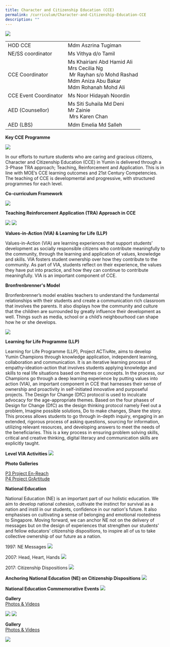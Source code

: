 ```yaml
---
title: Character and Citizenship Education (CCE)
permalink: /curriculum/Character-and-Citizenship-Education-CCE
description: ""
---
```

![](/images/word.jpg)

|  |  | 
| -------- | -------- | 
| HOD CCE     | Mdm Aszrina Tugiman     | 
| NE/SS coordinator | Ms Vithya d/o Tamil
| CCE Coordinator | Ms Khairiani Abd Hamid Ali <br> Mrs Cecilia Ng <br>  Mr Rayhan s/o Mohd Rashad <br> Mdm Aniza Abu Bakar <br> Mdm Rohanah Mohd Ali 
|CCE Event Coordinator | Ms Noor Hidayah Noordin
|AED (Counsellor) | Ms Siti Suhaila Md Deni <br>Mr Zainie <br>  Mrs Karen Chan 
|AED (LBS) | Mdm Emelia Md Salleh

**Key CCE Programme**

![](/images/CCE%20vision.png)

In our efforts to nurture students who are caring and gracious citizens, Character and Citizenship Education (CCE) in Yumin is delivered through a 3-Phase TRA approach; Teaching, Reinforcement and Application. This is in line with MOE’s CCE learning outcomes and 21st Century Competencies. The teaching of CCE is developmental and progressive, with structured programmes for each level. 

**Co-curriculum Framework**

![](/images/CO-curriculum%20framework.jpg)

**Teaching Reinforcement Application (TRA) Approach in CCE**

![](/images/CCE%20TRA.png)
![](/images/CCE1.png)

**Values-in-Action (VIA) & Learning for Life (LLP)**

  
Values-in-Action (VIA) are learning experiences that support students’ development as socially responsible citizens who contribute meaningfully to the community, through the learning and application of values, knowledge and skills. VIA fosters student ownership over how they contribute to the community. As part of VIA, students reflect on their experience, the values they have put into practice, and how they can continue to contribute meaningfully. VIA is an important component of CCE.

  

**Bronfrenbrenner's Model**

Bronfenbrenner’s model enables teachers to understand the fundamental relationships with their students and create a communication rich classroom that involves the parents. It also displays how the community and culture that the children are surrounded by greatly influence their development as well. Things such as media, school or a child’s neighbourhood can shape how he or she develops.

![](/images/CCE2.png)

**Learning for Life Programme (LLP)**

Learning for Life Programme (LLP), Project ACTivAte, aims to develop Yumin Champions through knowledge application, independent learning, collaboration and communication. It is an iterative learning process of empathy-ideation-action that involves students applying knowledge and skills to real life situations based on themes or concepts. In the process, our Champions go through a deep learning experience by putting values into action (VIA), an important component in CCE that harnesses their sense of ownership and proactivity in self-initiated innovative and purposeful projects. The Design for Change (DfC) protocol is used to inculcate advocacy for the age-appropriate themes. Based on the four phases of Design for Change (DfC) as the design thinking protocol namely Feel out a problem, Imagine possible solutions, Do to make changes, Share the story. This process allows students to go through in-depth inquiry, engaging in an extended, rigorous process of asking questions, sourcing for information, utilizing relevant resources, and developing answers to meet the needs of the beneficiaries. This is a key process in ensuring problem solving skills, critical and creative thinking, digital literacy and communication skills are explicitly taught.

  

**Level VIA Activities**
![](/images/CCE4.png)

**Photo Galleries**

[P3 Project En-Reach](/p3-project-en-reach)<br>
[P4 Project GrArtitude](/P4-Project-GrArtitude)

**National Education**

National Education (NE) is an important part of our holistic education. We aim to develop national cohesion, cultivate the instinct for survival as a nation and instil in our students, confidence in our nation's future. It also emphasises on cultivating a sense of belonging and emotional rootedness to Singapore. Moving forward, we can anchor NE not on the delivery of messages but on the design of experiences that strengthen our students’ and fellow educators’ citizenship dispositions, to inspire all of us to take collective ownership of our future as a nation.

  

1997: NE Messages
![](/images/CCE5%20(1).png)

2007: Head, Heart, Hands
![](/images/CCE6%20(1).png)

2017: Citizenship Dispositions
![](/images/CCE7%20(1).png)

**Anchoring National Education (NE) on Citizenship Dispositions**
![](/images/CCE8%20(1).png)

**National Education Commemorative Events**
![](/images/CCE9%20(1).png)


**Gallery**<br>
[Photos & Videos](/tdd_gallery)

![](/images/CCE10%20(1).png)
![](/images/CCE11%20(1).png)

**Gallery**<br>
[Photos & Videos](/rhd_gallery)

![](/images/CCE12%20(1).png)